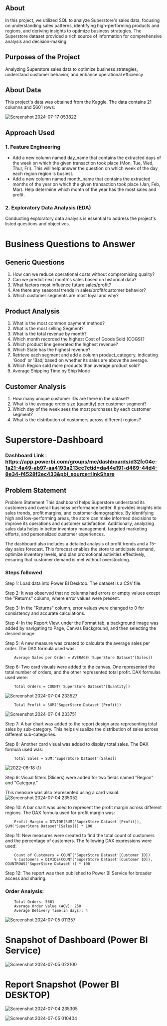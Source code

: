 ## About
In this project, we utilized SQL to analyze Superstore's sales data, focusing on understanding sales patterns, identifying high-performing products and regions, and deriving insights to optimize business strategies. The Superstore dataset provided a rich source of information for comprehensive analysis and decision-making.

## Purposes of the Project
Analyzing Superstore sales data to optimize business strategies, understand customer behavior, and enhance operational efficiency

## About Data
This project's data was obtained from the Kaggle. The data contains 21 columns and 5601 rows:

![Screenshot 2024-07-17 053822](https://github.com/user-attachments/assets/62b5426c-1830-4258-bfee-02d537603da2)

## Approach Used

### 1. Feature Engineering
- Add a new column named day_name that contains the extracted days of the week on which the given transaction took place (Mon, Tue, Wed, Thur, Fri). This will help answer the question on which week of the day each region region is busiest.
- Add a new column named month_name that contains the extracted months of the year on which the given transaction took place (Jan, Feb, Mar). Help determine which month of the year has the most sales and profit.
### 2. Exploratory Data Analysis (EDA)
Conducting exploratory data analysis is essential to address the project's listed questions and objectives.


  
# Business Questions to Answer

## Generic Questions
1. How can we reduce operational costs without compromising quality?
2. Can we predict next month's sales based on historical data?
3. What factors most influence future sales/profit?
4. Are there any seasonal trends in sales/profit/customer behavior?
5. Which customer segments are most loyal and why?

## Product Analysis
1. What is the most common payment method?
2. What is the most selling Segment?
3. What is the total revenue by month?
4. Which month recorded the highest Cost of Goods Sold (COGS)?
5. Which product line generated the highest revenue?
6. Which State has the highest revenue?
7. Retrieve each segment and add a column product_category, indicating 'Good' or 'Bad,'based on whether its sales are above the average.
8. Which Region sold more products than average product sold?
9. Average Shipping Time by Ship Mode

## Customer Analysis
1. How many unique customer IDs are there in the dataset?
2. What is the average order size (quantity) per customer segment?
3. Which day of the week sees the most purchases by each customer segment?
4. What is the distribution of customers across different regions?


# Superstore-Dashboard

### Dashboard Link : https://app.powerbi.com/groups/me/dashboards/d32fc04e-1a21-4a49-ab97-aa4193a213cc?ctid=da44e191-d469-44d4-8e34-f4528f2ec433&pbi_source=linkShare

## Problem Statement
Problem Statement
This dashboard helps Superstore understand its customers and overall business performance better. It provides insights into sales trends, profit margins, and customer demographics. By identifying high and low-performing areas, the store can make informed decisions to improve its operations and customer satisfaction. Additionally, analyzing sales data helps in better inventory management, targeted marketing efforts, and personalized customer experiences.

The dashboard also includes a detailed analysis of profit trends and a 15-day sales forecast. This forecast enables the store to anticipate demand, optimize inventory levels, and plan promotional activities effectively, ensuring that customer demand is met without overstocking.

### Steps followed 

Step 1: Load data into Power BI Desktop. The dataset is a CSV file.

Step 2: It was observed that no columns had errors or empty values except the "Returns" column, where error values were present.

Step 3: In the "Returns" column, error values were changed to 0 for consistency and accurate calculations.

Step 4: In the Report View, under the Format tab, a background image was added by navigating to Page, Canvas Background, and then selecting the desired image.

Step 5: A new measure was created to calculate the average sales per order. The DAX formula used was:

        Average Sales per Order = AVERAGE('SuperStore Dataset'[Sales])


Step 6: Two card visuals were added to the canvas. One represented the total number of orders, and the other represented total profit. DAX formulas used were:

        Total Orders = COUNT('SuperStore Dataset'[Quantity])
![Screenshot 2024-07-04 233527](https://github.com/sam6akj/Superstore/assets/98220967/1701dc5d-92cd-4142-9698-fae11cc9da66)

        Total Profit = SUM('SuperStore Dataset'[Profit])
![Screenshot 2024-07-04 233751](https://github.com/sam6akj/Superstore/assets/98220967/57e95416-fef0-4923-a41a-969d8c0d16de)

Step 7: A bar chart was added to the report design area representing total sales by sub-category. This helps visualize the distribution of sales across different sub-categories.

Step 8: Another card visual was added to display total sales. The DAX formula used was:

        Total Sales = SUM('SuperStore Dataset'[Sales])
        
![2022-06-18 (1)](https://github.com/sam6akj/Superstore/assets/98220967/ac6228bc-cf16-4002-942e-8495d3fd1887)


Step 9: Visual filters (Slicers) were added for two fields named "Region" and "Category."

This measure was also represented using a card visual.
![Screenshot 2024-07-04 235052](https://github.com/sam6akj/Superstore/assets/98220967/320b4980-38c4-49e7-b8fb-2f9194470acd)

Step 10: A bar chart was used to represent the profit margin across different regions. The DAX formula used for profit margin was:

        Profit Margin = DIVIDE(SUM('SuperStore Dataset'[Profit]), SUM('SuperStore Dataset'[Sales])) * 100

Step 11: New measures were created to find the total count of customers and the percentage of customers. The following DAX expressions were used:

        Count of Customers = COUNT('SuperStore Dataset'[Customer ID])
        % Customers = DIVIDE(COUNT('SuperStore Dataset'[Customer ID]), COUNTROWS('SuperStore Dataset')) * 100

Step 12: The report was then published to Power BI Service for broader access and sharing.

### Order Analysis:
        Total Orders: 5601
        Average Order Value (AOV): 250
        Average Delivery Time(in days): 4
 
![Screenshot 2024-07-05 011357](https://github.com/sam6akj/Superstore/assets/98220967/d7eb56fc-978a-4e13-a35e-e0c819ae86f9)

# Snapshot of Dashboard (Power BI Service)
![Screenshot 2024-07-05 022100](https://github.com/sam6akj/Superstore/assets/98220967/a96824d7-679e-4f78-b3ea-cc2a0abfc815)

 
 # Report Snapshot (Power BI DESKTOP)

 ![Screenshot 2024-07-04 235305](https://github.com/sam6akj/Superstore/assets/98220967/dc6ba05d-4998-42b4-98b5-0699efdb5743)

 ![Screenshot 2024-07-05 010404](https://github.com/sam6akj/Superstore/assets/98220967/42cb40d9-29df-4ca5-8a2c-3d91092c4800)
